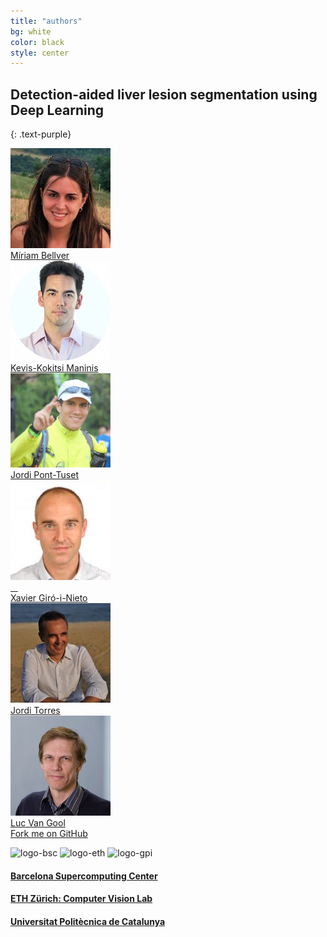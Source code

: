 ```yaml
---
title: "authors"
bg: white
color: black
style: center
---
```


## Detection-aided liver lesion segmentation using Deep Learning
{: .text-purple}

<div class="author">
    <a href="https://imatge.upc.edu/web/people/miriam-bellver/" target="_blank">
      <div class="authorphoto"><img src="./assets/authors/MiriamBellver160x160.jpg"></div>
      <div>Míriam Bellver</div>
    </a>
</div>
<div class="author">
    <a href="http://www.vision.ee.ethz.ch/~kmaninis/" target="_blank">
      <div class="authorphoto"><img src="./assets/authors/KManinis160x160.jpg"></div>
      <div>Kevis-Kokitsi Maninis</div>
    </a>
</div>
<div class="author">
    <a href="http://jponttuset.cat/publications/" target="_blank">
      <div class="authorphoto"><img src="./assets/authors/JordiPont160x160.png"></div>
      <div>Jordi Pont-Tuset</div>
    </a>
</div>
<div class="author">
    <a href="https://imatge.upc.edu/web/people/xavier-giro/" target="_blank">
      <div class="authorphoto"><img src="./assets/authors/XavierGiro160x160.jpg"></div>
      <div>Xavier Giró-i-Nieto</div>
    </a>
</div>
<div class="author">
    <a href="http://www.jorditorres.org/" target="_blank">
      <div class="authorphoto"><img src="./assets/authors/JordiTorres160x160.jpg"></div>
      <div>Jordi Torres</div>
    </a>
</div>
<div class="author">
    <a href="https://www.vision.ee.ethz.ch/en/members/get_member.cgi?id=1/" target="_blank">
      <div class="authorphoto"><img src="./assets/authors/lucvangool160x160.jpg"></div>
      <div>Luc Van Gool</div>
    </a>
</div>

<span id="forkongithub">
  <a href="{{ site.source_link }}" class="bg-blue">
    Fork me on GitHub
  </a>
</span>

![logo-bsc](https://github.com/imatge-upc/medical-2017-liver/blob/gh-pages/assets/logos/bsc320x86.png?raw=true)
![logo-eth](https://github.com/imatge-upc/medical-2017-liver/blob/gh-pages/assets/logos/ethzurich_smaller.png?raw=true)
![logo-gpi](https://github.com/imatge-upc/medical-2017-liver/blob/gh-pages/assets/logos/gpi320x70.png?raw=true)


#### [Barcelona Supercomputing Center](https://www.bsc.es/)
#### [ETH Zürich: Computer Vision Lab](http://www.vision.ee.ethz.ch/en/)
#### [Universitat Politècnica de Catalunya](https://imatge.upc.edu/web/)


